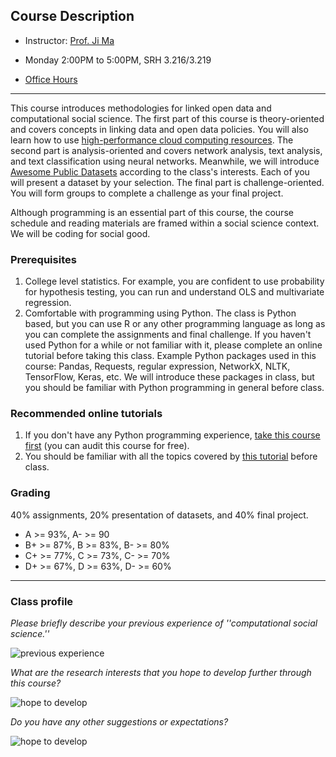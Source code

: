 ## Course Description

- Instructor: [Prof. Ji Ma](http://jima.me)
- Monday 2:00PM to 5:00PM, SRH 3.216/3.219

- <html>
		<!-- Calendly link widget begin -->
		<link href="https://assets.calendly.com/assets/external/widget.css" rel="stylesheet">
		<script src="https://assets.calendly.com/assets/external/widget.js" type="text/javascript"></script>
		<a href="" onclick="Calendly.initPopupWidget({url: 'https://calendly.com/maji/20min'});return false;">Office Hours</a>
		<!-- Calendly link widget end -->
  </html>

---
This course introduces methodologies for linked open data and computational social science. The first part of this course is theory-oriented and covers concepts in linking data and open data policies. You will also learn how to use [high-performance cloud computing resources](https://www.tacc.utexas.edu/systems/chameleon). The second part is analysis-oriented and covers network analysis, text analysis, and text classification using neural networks. Meanwhile, we will introduce [Awesome Public Datasets](https://github.com/awesomedata/awesome-public-datasets) according to the class's interests. Each of you will present a dataset by your selection. The final part is challenge-oriented. You will form groups to complete a challenge as your final project. 

Although programming is an essential part of this course, the course schedule and reading materials are framed within a social science context. We will be coding for social good.

### Prerequisites

1. College level statistics. For example, you are confident to use probability for hypothesis testing, you can run and understand OLS and multivariate regression.
2. Comfortable with programming using Python. The class is Python based, but you can use R or any other programming language as long as you can complete the assignments and final challenge. If you haven't used Python for a while or not familiar with it, please complete an online tutorial before taking this class. Example Python packages used in this course: Pandas, Requests, regular expression, NetworkX, NLTK, TensorFlow, Keras, etc. We will introduce these packages in class, but you should be familiar with Python programming in general before class.

### Recommended online tutorials

1. If you don't have any Python programming experience, [take this course first](https://www.coursera.org/learn/python) (you can audit this course for free). 
2. You should be familiar with all the topics covered by [this tutorial](https://www.learnpython.org/) before class.

### Grading
40% assignments, 20% presentation of datasets, and 40% final project.

- A >= 93%, A- >= 90
- B+ >= 87%, B >= 83%, B- >= 80%
- C+ >= 77%, C >= 73%, C- >= 70%
- D+ >= 67%, D >= 63%, D- >= 60%

---
### Class profile

*Please briefly describe your previous experience of ''computational social science.''*

![previous experience](/assets/previous.png)

*What are the research interests that you hope to develop further through this course?*

![hope to develop](/assets/dev.png)

*Do you have any other suggestions or expectations?*

![hope to develop](/assets/expectations.png)
